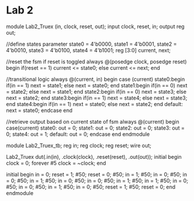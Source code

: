 # Lab 2
module Lab2_Truex (in, clock, reset, out);
input clock, reset, in;
output reg out; 

//define states
parameter state0 = 4'b0000,
state1 = 4'b0001,
state2 = 4'b0010,
state3 = 4'b0100,
state4 = 4'b1001;
reg [3:0] current, next;

//reset the fsm if reset is toggled
always @(posedge clock, posedge reset)
begin
	if(reset == 1)
	current <= state0;
	else
	current <= next;
end

//transitional logic
always @(current, in)
begin
	case (current)
	state0:begin
		if(in == 1)
		next = state1;
		else
		next = state0;
	end
	state1:begin
		if(in == 0)
		next = state2;
		else
		next = state1;
	end
	state2:begin
		if(in == 0)
		next = state3;
		else
		next = state2;
	end
	state3:begin
		if(in == 1)
		next = state4;
		else
		next = state3;
	end
	state4:begin
		if(in == 1)
		next = state0;
		else
		next = state2;
	end
	default: next = state0;
	endcase
end

//retrieve output based on current state of fsm
always @(current)
begin
	case(current)
	state0: out = 0;
	state1: out = 0;
	state2: out = 0;
	state3: out = 0;
	state4: out = 1;
	default: out = 0;
	endcase
end 
endmodule

module Lab2_Truex_tb;
reg in;
reg clock;
reg reset;
wire out;

Lab2_Truex dut(.in(in), .clock(clock), .reset(reset), .out(out));
initial begin
clock = 0;
forever #5 clock = ~clock;
end

initial begin
	in = 0;
	reset = 1;
	#50;
	reset = 0;
	#50;
	in = 1;
	#50;
	in = 0;
	#50;
	in = 0;
	#50;
	in = 1;
	#50;
	in = 0;
	#50;
	in = 0;
	#50;
	in = 1;
	#50;
	in = 1;
	#50;
	in = 0;
	#50;
	in = 0;
	#50;
	in = 1;
	#50;
	in = 0;
	#50;
	reset = 1;
	#50;
	reset = 0;
end
endmodule 
